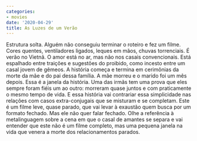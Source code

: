 ```yaml
---
categories:
- movies
date: '2020-04-29'
title: As Luzes de um Verão
---
```


Estrutura solta. Alguém não conseguiu terminar o roteiro e fez um filme. Cores quentes, ventiladores ligados, leques em mãos, chuvas torrenciais. É verão no Vietnã. O amor está no ar, mas não nos casais convencionais. Está espalhado entre traições e sugestões do proibido, como incesto entre um casal jovem de gêmeos. A história começa e termina em cerimônias da morte da mãe e do pai dessa família. A mãe morreu e o marido foi um mês depois. Essa é a janela da história. Uma das irmãs tem uma prova que eles sempre foram fiéis um ao outro: morreram quase juntos e com praticamente o mesmo tempo de vida. E essa história vai contrariar essa simplicidade nas relações com casos extra-conjugais que se misturam e se completam. Este é um filme leve, quase parado, que vai levar à exaustão quem busca por um formato fechado. Mas ele não quer falar fechado. Olhe a referência à metalinguagem sobre a cena em que o casal de amantes se separa e vai entender que este não é um filme completo, mas uma pequena janela na vida que venera a morte dos relacionamentos parados.